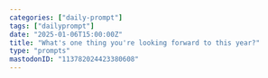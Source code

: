 ```yaml
---
categories: ["daily-prompt"]
tags: ["dailyprompt"]
date: "2025-01-06T15:00:00Z"
title: "What's one thing you're looking forward to this year?"
type: "prompts"
mastodonID: "113782024423380608"
---
```

